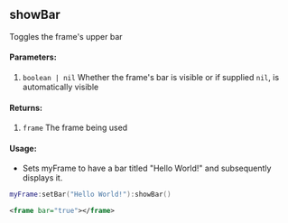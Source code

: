 ## showBar
Toggles the frame's upper bar

#### Parameters: 
1. `boolean | nil` Whether the frame's bar is visible or if supplied `nil`, is automatically visible

#### Returns:
1. `frame` The frame being used

#### Usage:
* Sets myFrame to have a bar titled "Hello World!" and subsequently displays it.
```lua
myFrame:setBar("Hello World!"):showBar()
```
```xml
<frame bar="true"></frame>
```